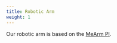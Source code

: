 ```yaml
---
title: Robotic Arm
weight: 1
---
```



Our robotic arm is based on the [MeArm PI](https://mime.co.uk/products/mearm-pi/).
